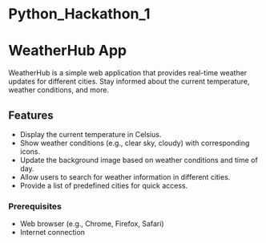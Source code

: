 # Python_Hackathon_1


# WeatherHub App

WeatherHub is a simple web application that provides real-time weather updates for 
different cities. Stay informed about the current temperature, weather conditions, and more.

## Features

- Display the current temperature in Celsius.
- Show weather conditions (e.g., clear sky, cloudy) with corresponding icons.
- Update the background image based on weather conditions and time of day.
- Allow users to search for weather information in different cities.
- Provide a list of predefined cities for quick access.

### Prerequisites

- Web browser (e.g., Chrome, Firefox, Safari)
- Internet connection
